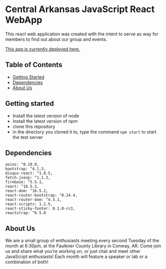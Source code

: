 # Central Arkansas JavaScript React WebApp
This react web application was created with the intent to serve as way for members to find out about our group and events.

[This app is currently deployed here.](https://caj-react-app.firebaseapp.com)

## Table of Contents
- [Getting Started](#getting-started)
- [Dependencies](#dependencies)
- [About Us](#about-us)

## Getting started
- Install the latest version of node
- Install the latest version of npm
- clone this repository
- in the directory you cloned it to, type the command `npm start` to start the test server

## Dependencies

    axios: ^0.18.0,
    bootstrap: ^4.1.3,
    disqus-react: ^1.0.5,
    fetch-jsonp: ^1.1.3,
    firebase: ^5.5.1,
    react: ^16.5.2,
    react-dom: ^16.5.2,
    react-router-bootstrap: ^0.24.4,
    react-router-dom: ^4.3.1,
    react-scripts: 1.1.5,
    react-sticky-footer: 0.1.0-rc3,
    reactstrap: ^6.5.0
    
## About Us
We are a small group of enthusiasts meeting every second Tuesday of the month at 6:30pm, at the Faulkner County Library in Conway, AR. Come join us and share what you’re working on, or just chat and meet other JavaScript enthusiasts! Each month will feature a speaker or lab or a combination of both!
